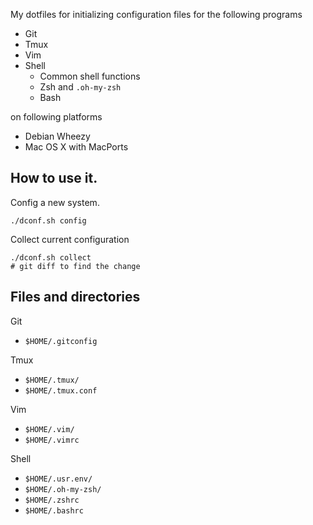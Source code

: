 My dotfiles for initializing configuration files for the following programs

- Git
- Tmux
- Vim
- Shell
	- Common shell functions
	- Zsh and `.oh-my-zsh`
	- Bash

on following platforms

- Debian Wheezy
- Mac OS X with MacPorts

## How to use it.

Config a new system.

	./dconf.sh config

Collect current configuration

	./dconf.sh collect
	# git diff to find the change

## Files and directories

Git

- `$HOME/.gitconfig`

Tmux

- `$HOME/.tmux/`
- `$HOME/.tmux.conf`

Vim

- `$HOME/.vim/`
- `$HOME/.vimrc`

Shell

- `$HOME/.usr.env/`
- `$HOME/.oh-my-zsh/`
- `$HOME/.zshrc`
- `$HOME/.bashrc`

